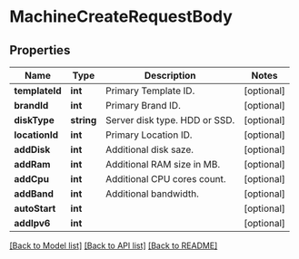 # MachineCreateRequestBody

## Properties
Name | Type | Description | Notes
------------ | ------------- | ------------- | -------------
**templateId** | **int** | Primary Template ID. | [optional] 
**brandId** | **int** | Primary Brand ID. | [optional] 
**diskType** | **string** | Server disk type. HDD or SSD. | [optional] 
**locationId** | **int** | Primary Location ID. | [optional] 
**addDisk** | **int** | Additional disk saze. | [optional] 
**addRam** | **int** | Additional RAM size in MB. | [optional] 
**addCpu** | **int** | Additional CPU cores count. | [optional] 
**addBand** | **int** | Additional bandwidth. | [optional] 
**autoStart** | **int** |  | [optional] 
**addIpv6** | **int** |  | [optional] 

[[Back to Model list]](../../README.md#documentation-for-models) [[Back to API list]](../../README.md#documentation-for-api-endpoints) [[Back to README]](../../README.md)

